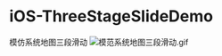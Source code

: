 # iOS-ThreeStageSlideDemo
模仿系统地图三段滑动
![模范系统地图三段滑动.gif](http://upload-images.jianshu.io/upload_images/3816723-ca436fec886b8c29.gif?imageMogr2/auto-orient/strip)
